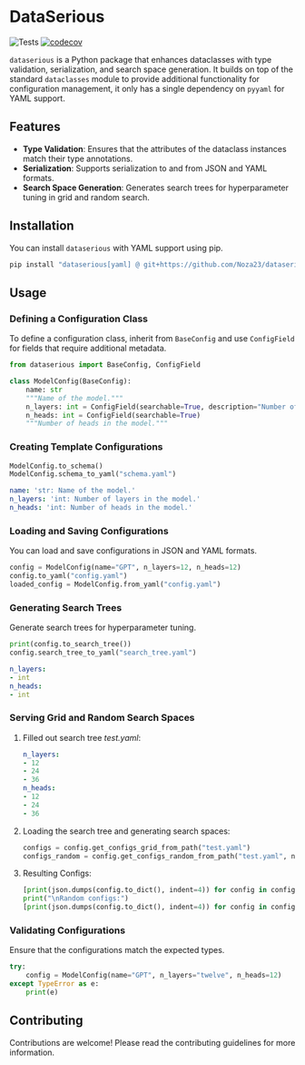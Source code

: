 # DataSerious

![Tests](https://github.com/Noza23/dataserious/actions/workflows/tests.yaml/badge.svg)
[![codecov](https://codecov.io/gh/Noza23/dataserious/graph/badge.svg?token=m9yHQyL0sQ)](https://codecov.io/gh/Noza23/dataserious)

`dataserious` is a Python package that enhances dataclasses with type validation, serialization, and search space generation. It builds on top of the standard `dataclasses` module to provide additional functionality for configuration management, it only has a single dependency on `pyyaml` for YAML support.

## Features

- **Type Validation**: Ensures that the attributes of the dataclass instances match their type annotations.
- **Serialization**: Supports serialization to and from JSON and YAML formats.
- **Search Space Generation**: Generates search trees for hyperparameter tuning in grid and random search.

## Installation

You can install `dataserious` with YAML support using pip.

```sh
pip install "dataserious[yaml] @ git+https://github.com/Noza23/dataserious.git"
```
## Usage

### Defining a Configuration Class

To define a configuration class, inherit from `BaseConfig` and use `ConfigField` for fields that require additional metadata.

```python
from dataserious import BaseConfig, ConfigField

class ModelConfig(BaseConfig):
    name: str
    """Name of the model."""
    n_layers: int = ConfigField(searchable=True, description="Number of layers in the model.")
    n_heads: int = ConfigField(searchable=True)
    """Number of heads in the model."""
```

### Creating Template Configurations
```python
ModelConfig.to_schema()
ModelConfig.schema_to_yaml("schema.yaml")
```
```yaml
name: 'str: Name of the model.'
n_layers: 'int: Number of layers in the model.'
n_heads: 'int: Number of heads in the model.'
```

### Loading and Saving Configurations

You can load and save configurations in JSON and YAML formats.

```python
config = ModelConfig(name="GPT", n_layers=12, n_heads=12)
config.to_yaml("config.yaml")
loaded_config = ModelConfig.from_yaml("config.yaml")
```

### Generating Search Trees

Generate search trees for hyperparameter tuning.

```python
print(config.to_search_tree())
config.search_tree_to_yaml("search_tree.yaml")
```

```yaml
n_layers:
- int
n_heads:
- int
```

### Serving Grid and Random Search Spaces

1. Filled out search tree *test.yaml*:
    ```yaml
    n_layers:
    - 12
    - 24
    - 36
    n_heads:
    - 12
    - 24
    - 36
    ```
2. Loading the search tree and generating search spaces:
    ```python
    configs = config.get_configs_grid_from_path("test.yaml")
    configs_random = config.get_configs_random_from_path("test.yaml", n=2, seed=42)
    ```

3. Resulting Configs:
    ```python
    [print(json.dumps(config.to_dict(), indent=4)) for config in configs]
    print("\nRandom configs:")
    [print(json.dumps(config.to_dict(), indent=4)) for config in configs_random]
    ```


### Validating Configurations

Ensure that the configurations match the expected types.

```python
try:
    config = ModelConfig(name="GPT", n_layers="twelve", n_heads=12)
except TypeError as e:
    print(e)
```

## Contributing

Contributions are welcome! Please read the contributing guidelines for more information.

